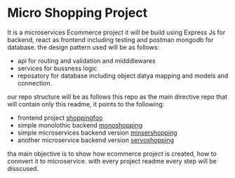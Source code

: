 # Micro Shopping Project

It is a microservices Ecommerce project it will be build using Express Js for backend, react as frontend including testing and postman mongodb for database. the design pattern used will be as follows:

- api for routing and validation and midddlewares
- services for bussness logic
- reposatory for database including object datya mapping and models and connection.

our repo structure will be as follows this repo as the main directive repo that will contain only this readme, it points to the following:

- frontend project [shoppingfoo](https://github.com/mostafaadawy/shoppingfoo)
- simple monolothic backend [monoshopping](https://github.com/mostafaadawy/monoshopping)
- simple microservices backend version [minsershopping](https://github.com/mostafaadawy/minsershopping)
- another microservice backend version [servoshopping](https://github.com/mostafaadawy/servoshopping)

tha main objective is to show how ecommerce project is created, how to connvert it to microservice. with every project readme every step will be disscused.
